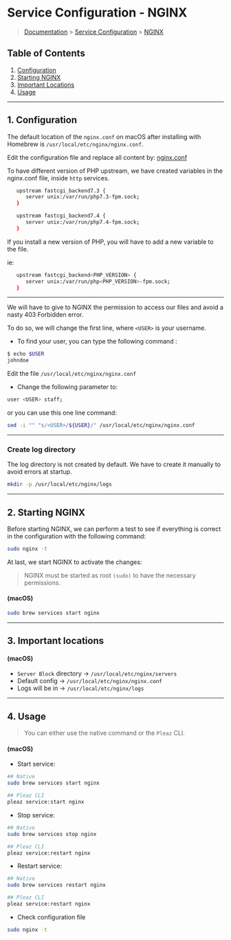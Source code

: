 # Service Configuration - NGINX

> [Documentation](../../../readme.md) > [Service Configuration](../../readme.md) > [NGINX](nginx.md)

## Table of Contents
1. [Configuration](#markdown-header-1-configuration)
1. [Starting NGINX](#markdown-header-2-starting)
1. [Important Locations](#markdown-header-3-important-locations)
1. [Usage](#markdown-header-4-usage)

---

## 1. Configuration

The default location of the `nginx.conf` on macOS after installing with Homebrew is `/usr/local/etc/nginx/nginx.conf`.

Edit the configuration file and replace all content by: [nginx.conf](../../../stubs/nginx/context/nginx.conf)

To have different version of PHP upstream, we have created variables in the nginx.conf file, inside `http` services.

```bash
   upstream fastcgi_backend7.3 {
      server unix:/var/run/php7.3-fpm.sock;
   }

   upstream fastcgi_backend7.4 {
      server unix:/var/run/php7.4-fpm.sock;
   }
```

If you install a new version of PHP, you will have to add a new variable to the file.

ie:
```bash
   upstream fastcgi_backend<PHP_VERSION> {
      server unix:/var/run/php<PHP_VERSION>-fpm.sock;
   }
```
---

We will have to give to NGINX the permission to access our files and avoid a nasty 403 Forbidden error.

To do so, we will change the first line, where `<USER>` is your username.

* To find your user, you can type the following command :

```bash
$ echo $USER
johndoe
```

Edit the file `/usr/local/etc/nginx/nginx.conf`

- Change the following parameter to:

```bash
user <USER> staff;
```

or you can use this one line command:

```bash
sed -i "" "s/<USER>/${USER}/" /usr/local/etc/nginx/nginx.conf
```

---

### Create log directory

The log directory is not created by default. We have to create it manually to avoid errors at startup.

```bash
mkdir -p /usr/local/etc/nginx/logs
```

---

## 2. Starting NGINX

Before starting NGINX, we can perform a test to see if everything is correct in the configuration with the following command:

```bash
sudo nginx -t
```

At last, we start NGINX to activate the changes:

> NGINX must be started as root `(sudo)` to have the necessary permissions.

#### (macOS)
```bash
sudo brew services start nginx
```

---

## 3. Important locations

#### (macOS)
* `Server Block` directory -> `/usr/local/etc/nginx/servers`
* Default config -> `/usr/local/etc/nginx/nginx.conf`
* Logs will be in -> `/usr/local/etc/nginx/logs`

---

## 4. Usage

> You can either use the native command or the `Pleaz` CLI.

#### (macOS)
* Start service:
```bash
## Native
sudo brew services start nginx

## Pleaz CLI
pleaz service:start nginx
```

* Stop service:
```bash
## Native
sudo brew services stop nginx

## Pleaz CLI
pleaz service:restart nginx
```

* Restart service:
```bash
## Native
sudo brew services restart nginx

## Pleaz CLI
pleaz service:restart nginx
```

* Check configuration file
```bash
sudo nginx -t
```
